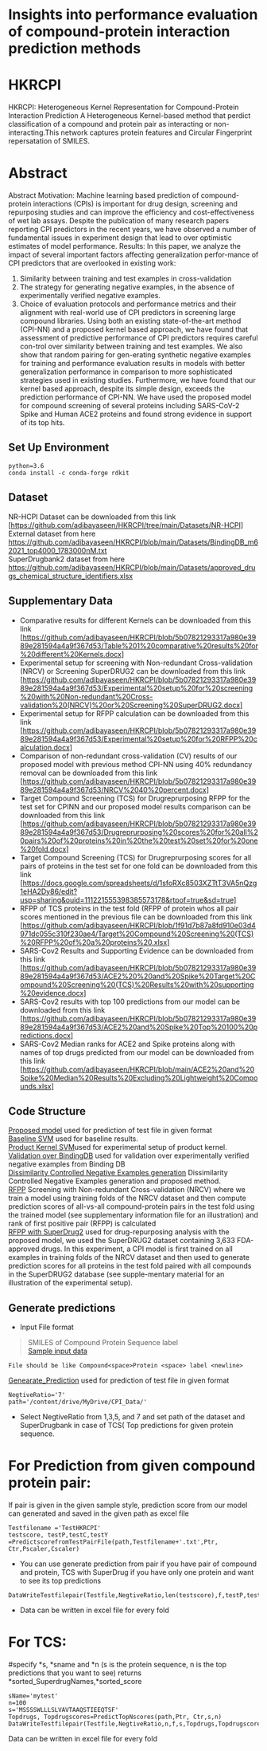 
# Insights into performance evaluation of compound-protein interaction prediction methods 
# HKRCPI
HKRCPI: Heterogeneous Kernel Representation for Compound-Protein Interaction Prediction
A Heterogeneous Kernel-based method that perdict classification of a compound and protein pair as interacting or non-interacting.This network captures protein features and Circular Fingerprint repersatation of SMILES.
# Abstract
Abstract
Motivation:
Machine learning based prediction of compound-protein interactions (CPIs) is important for drug design, screening and repurposing studies and can improve the efficiency and cost-effectiveness of wet lab assays. Despite the publication of many research papers reporting CPI predictors in the recent years, we have observed a number of fundamental issues in experiment design that lead to over optimistic estimates of model performance.
Results:
In this paper, we analyze the impact of several important factors affecting generalization perfor-mance of CPI predictors that are overlooked in existing work:
1.	Similarity between training and test examples in cross-validation
2.	The strategy for generating negative examples, in the absence of experimentally verified negative examples.
3.	Choice of evaluation protocols and performance metrics and their alignment with real-world use of CPI predictors in screening large compound libraries.
Using both an existing state-of-the-art method (CPI-NN) and a proposed kernel based approach,
we have found that assessment of predictive performance of CPI predictors requires careful con-trol over similarity between training and test examples.  We also show that random pairing for gen-erating synthetic negative examples for training and performance evaluation results in models with better generalization performance in comparison to more sophisticated strategies used in existing studies. Furthermore, we have found that our kernel based approach, despite its simple design, exceeds the prediction performance of CPI-NN.  We have used the proposed model for compound screening of several proteins including SARS-CoV-2 Spike and Human ACE2 proteins and found strong evidence in support of its top hits.

## Set Up Environment
```
python=3.6
conda install -c conda-forge rdkit
```
## Dataset
NR-HCPI Dataset can be downloaded from this link [https://github.com/adibayaseen/HKRCPI/tree/main/Datasets/NR-HCPI]<br/>
External dataset from here https://github.com/adibayaseen/HKRCPI/blob/main/Datasets/BindingDB_m62021_top4000_1783000nM.txt <br/>
SuperDrugbank2 dataset from here https://github.com/adibayaseen/HKRCPI/blob/main/Datasets/approved_drugs_chemical_structure_identifiers.xlsx <br/>
## Supplementary Data
* Comparative results for different Kernels can be downloaded from this link [https://github.com/adibayaseen/HKRCPI/blob/5b07821293317a980e3989e281594a4a9f367d53/Table%201%20comparative%20results%20for%20different%20Kernels.docx] <br/>
* Experimental setup for screening with Non-redundant Cross-validation (NRCV) or Screening SuperDRUG2 can be downloaded from this link [https://github.com/adibayaseen/HKRCPI/blob/5b07821293317a980e3989e281594a4a9f367d53/Experimental%20setup%20for%20screening%20with%20Non-redundant%20Cross-validation%20(NRCV)%20or%20Screening%20SuperDRUG2.docx]<br/>
* Experimental setup for RFPP calculation can be downloaded from this link [https://github.com/adibayaseen/HKRCPI/blob/5b07821293317a980e3989e281594a4a9f367d53/Experimental%20setup%20for%20RFPP%20calculation.docx] <br/>
* Comparison of non-redundant cross-validation (CV) results of our proposed model with previous method CPI-NN using 40% redundancy removal  can be downloaded from this link [https://github.com/adibayaseen/HKRCPI/blob/5b07821293317a980e3989e281594a4a9f367d53/NRCV%2040%20percent.docx]<br/>
* Target Compound Screening (TCS) for Drugreprurposing RFPP for  the test set for CPINN and our proposed model results comparison can be downloaded from this link [https://github.com/adibayaseen/HKRCPI/blob/5b07821293317a980e3989e281594a4a9f367d53/Drugreprurposing%20scores%20for%20all%20pairs%20of%20proteins%20in%20the%20test%20set%20for%20one%20fold.docx] <br/>
* Target Compound Screening (TCS) for Drugreprurposing scores for all pairs of proteins in the test set for one fold can be downloaded from this link [https://docs.google.com/spreadsheets/d/1sfoRXc8503XZTtT3VA5nQzg1eHA2Dy86/edit?usp=sharing&ouid=111221555398385573178&rtpof=true&sd=true]<br/>
* RFPP of TCS proteins in the test fold (RFPP of protein whos all pair scores mentioned in the previous file can be downloaded from this link [https://github.com/adibayaseen/HKRCPI/blob/1f91d7b87a8fd910e03d4971dc055c310f230ae4/Target%20Compound%20Screening%20(TCS)%20RFPP%20of%20a%20proteins%20.xlsx]<br/>
* SARS-Cov2 Results and Supporting Evidence can be downloaded from this link [https://github.com/adibayaseen/HKRCPI/blob/5b07821293317a980e3989e281594a4a9f367d53/ACE2%20%20and%20Spike%20Target%20Compound%20Screening%20(TCS)%20Results%20with%20supporting%20evidence.docx]<br/>
* SARS-Cov2 results with top 100 predictions from our model can be downloaded from this link [https://github.com/adibayaseen/HKRCPI/blob/5b07821293317a980e3989e281594a4a9f367d53/ACE2%20and%20Spike%20Top%20100%20predictions.docx]<br/>
* SARS-Cov2 Median ranks for ACE2 and Spike proteins along with names of top drugs predicted from our model can be downloaded from this link   [https://github.com/adibayaseen/HKRCPI/blob/main/ACE2%20and%20Spike%20Median%20Results%20Excluding%20Lightweight%20Compounds.xlsx]<br/>
## Code Structure
[Proposed model](https://colab.research.google.com/drive/1mkAFLcYeHQED0p2qvn92178cmlO9SEIP?usp=sharing) used for prediction of test file in given format<br/>
[Baseline SVM](https://colab.research.google.com/drive/1qMFqYPFBxeydNnf_NxGY5XS7AmWEmVcG?usp=sharing) used for baseline results.<br/> 
[Product Kernel SVM](https://colab.research.google.com/drive/1o78nKbk3t-KjUniTxUHBOgY5QTzJjr85?usp=sharing)used for experimental setup of product kernel.<br/> 
[Validation over BindingDB](https://colab.research.google.com/drive/1nK30uc0DxGjXqXUDQsvGyDT3DDnUzaxE?usp=sharing) used for validation over experimentally verified negative examples from Binding DB  <br/> 
[Dissimilarity Controlled Negative Examples generation](https://colab.research.google.com/drive/1IuX0taNfWNt0DttZ8eM4IwSrn2QRCXvd?usp=sharing) Dissimilarity Controlled Negative Examples generation and proposed method. <br/>
[RFPP](https://colab.research.google.com/drive/1I-x5E7SxAwcepfC7zOD-2r9OnPGyEXLr?usp=sharing) Screening with Non-redundant Cross-validation (NRCV) where we train a model using training folds of the NRCV dataset and then compute prediction scores of all-vs-all compound-protein pairs in the test fold using the trained model (see supplementary information file for an illustration) and rank of first positive pair (RFPP) is calculated<br/>
[RFPP with SuperDrug2](https://colab.research.google.com/drive/13TUFUGSpHsmw6qgK2MLd6pF2eaxHd6tD?usp=sharing) used for drug-repurposing analysis with the proposed model, we used the SuperDRUG2 dataset containing 3,633 FDA-approved drugs. In this experiment, a CPI model is first trained on all examples in training folds of the NRCV dataset and then used to generate prediction scores for all proteins in the test fold paired with all compounds in the SuperDRUG2 database (see supple-mentary material for an illustration of the experimental setup).  <br/>
## Generate predictions
* Input File format <br/>
> SMILES of Compound Protein Sequence label<br/>
[Sample input data](https://github.com/adibayaseen/HKRCPI/blob/0f1153be22c4ce6235259bef8cff1dd820e69a39/Sample%20Data)<br/>
```
File should be like Compound<space>Protein <space> label <newline>
```
[Genearate_Prediction](https://colab.research.google.com/drive/18576Mvg2tHovQweM3LD9Hkj68MSzZoO9?usp=sharing) used for prediction of test file in given format<br/>
```
NegtiveRatio='7'
path='/content/drive/MyDrive/CPI_Data/'
```
* Select NegtiveRatio from 1,3,5, and 7 and set path of the dataset and SuperDrugbank in case of TCS( Top predictions for given protein sequence.
# For Prediction from given compound protein pair:
If pair is given in the given sample style, prediction score from our model can generated and saved in the given path as excel file<br/>
```
Testfilename ='TestHKRCPI'
testscore, testP,testC,testY =PredictscorefromTestPairFile(path,Testfilename+'.txt',Ptr, Ctr,Pscaler,Cscaler)
```
* You can use generate prediction from pair if you have pair of compound and protein, TCS with SuperDrug if you have only one protein and want to see its top predictions 
```
DataWriteTestfilepair(Testfile,NegtiveRatio,len(testscore),f,testP,testC,testscore)
```
* Data can be written in excel file for every fold <br/>
# For TCS: <br/>
#specify *s, *sname and *n (s is the protein sequence, n is the top predictions that you want to see) returns *sorted_SuperdrugNames,*sorted_score
```
sName='mytest'
n=100
s='MSSSSWLLLSLVAVTAAQSTIEEQTSF'
Topdrugs, Topdrugscores=PredictTopNscores(path,Ptr, Ctr,s,n) 
DataWriteTestfilepair(Testfile,NegtiveRatio,n,f,s,Topdrugs,Topdrugscores) 
```
Data can be written in excel file for every fold


